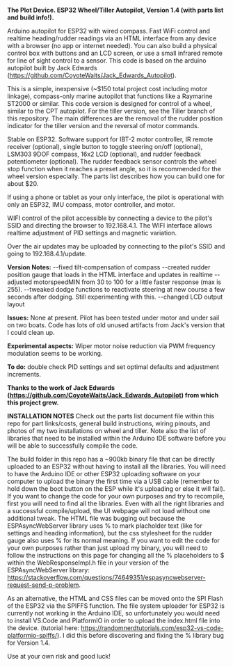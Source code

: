 **The Plot Device. 
ESP32 Wheel/Tiller Autopilot, Version 1.4  (with parts list and build info!).**

Arduino autopilot for ESP32 with wired compass. Fast WiFi control and realtime heading/rudder readings via an HTML interface from any device with a browser (no app or internet needed). You can also build a physical control box with buttons and an LCD screen, or use a small infrared remote for line of sight control to a sensor. This code is based on the arduino autopilot built by Jack Edwards (https://github.com/CoyoteWaits/Jack_Edwards_Autopilot).

This is a simple, inexpensive (~$150 total project cost including motor linkage), compass-only marine autopilot that functions like a Raymarine ST2000 or similar. This code version is designed for control of a wheel, similar to the CPT autopilot. For the tiller version, see the Tiller branch of this repository. The main differences are the removal of the rudder position indicator for the tiller version and the reversal of motor commands. 

Stable on ESP32. Software support for IBT-2 motor controller, IR remote receiver (optional), single button to toggle steering on/off (optional), LSM303 9DOF compass, 16x2 LCD (optional), and rudder feedback potentiometer (optional). The rudder feedback sensor controls the wheel stop function when it reaches a preset angle, so it is recommended for the wheel version especially. The parts list describes how you can build one for about $20.  

If using a phone or tablet as your only interface, the pilot is operational with only an ESP32, IMU compass, motor controller, and motor. 

WIFI control of the pilot accessible by connecting a device to the pilot's SSID and directing the browser to 192.168.4.1. The WIFI interface allows realtime adjustment of PID settings and magnetic variation. 

Over the air updates may be uploaded by connecting to the pilot's SSID and going to 192.168.4.1/update.

**Version Notes:**
--fixed tilt-compensation of compass
--created rudder position gauge that loads in the HTML interface and updates in realtime
--adjusted motorspeedMIN from 30 to 100 for a little faster response (max is 255). 
--tweaked dodge functions to reactivate steering at new course a few seconds after dodging. Still experimenting with this. 
--changed LCD output layout

**Issues:**
None at present. Pilot has been tested under motor and under sail on two boats. Code has lots of old unused artifacts from Jack's version that I could clean up.

**Experimental aspects:** 
Wiper motor noise reduction via PWM frequency modulation seems to be working. 

**To do:**
double check PID settings and set optimal defaults and adjustment increments.

**Thanks to the work of Jack Edwards (https://github.com/CoyoteWaits/Jack_Edwards_Autopilot) from which this project grew.**


**INSTALLATION NOTES**
Check out the parts list document file within this repo for part links/costs, general build instructions, wiring pinouts, and photos of my two installations on wheel and tiller. Note also the list of libraries that need to be installed within the Arduino IDE software before you will be able to successfully compile the code. 

The build folder in this repo has a ~900kb binary file that can be directly uploaded to an ESP32 without having to install all the libraries. You will need to have the Arduino IDE or other ESP32 uploading software on your computer to upload the binary the first time via a USB cable (remember to hold down the boot button on the ESP while it's uploading or else it will fail). If you want to change the code for your own purposes and try to recompile, first you will need to find all the libraries. Even with all the right libraries and a successful compile/upload, the UI webpage will not load without one additional tweak. The HTML file was bugging out because the ESPAsyncWebServer library uses % to mark placholder text (like for settings and heading information), but the css stylesheet for the rudder gauge also uses % for its normal meaning. If you want to edit the code for your own purposes rather than just upload my binary, you will need to follow the instructions on this page for changing all the % placeholders to $ within the WebResponseImpl.h file in your version of the ESPAsyncWebServer library: https://stackoverflow.com/questions/74649351/espasyncwebserver-request-send-p-problem. 

As an alternative, the HTML and CSS files can be moved onto the SPI Flash of the ESP32 via the SPIFFS function. The file system uploader for ESP32 is currently not working in the Arduino IDE, so unfortunately you would need to install VS.Code and PlatformIO in order to upload the index.html file into the device. (tutorial here: https://randomnerdtutorials.com/esp32-vs-code-platformio-spiffs/). I did this before discovering and fixing the % library bug for Version 1.4.



Use at your own risk and good luck! 




